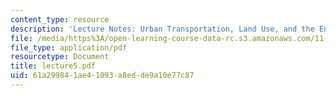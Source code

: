 ```yaml
---
content_type: resource
description: 'Lecture Notes: Urban Transportation, Land Use, and the Environment'
file: /media/https%3A/open-learning-course-data-rc.s3.amazonaws.com/11-943j-urban-transportation-land-use-and-the-environment-spring-2002/61a299841ae41093a8edde9a10e77c87_lecture5.pdf
file_type: application/pdf
resourcetype: Document
title: lecture5.pdf
uid: 61a29984-1ae4-1093-a8ed-de9a10e77c87
---
```

